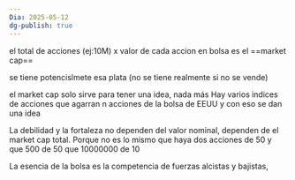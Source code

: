 ```yaml
---
Dia: 2025-05-12
dg-publish: true
---
```

el total de acciones (ej:10M) x valor de cada accion en bolsa es el ==market cap== 

se tiene potencislmete esa plata (no se tiene realmente si no se vende)

el market cap solo sirve para tener una idea, nada más
Hay varios indices de acciones que agarran n acciones de la bolsa de EEUU y con eso se dan una idea

La debilidad y la fortaleza no dependen del valor nominal, dependen de el market cap total. Porque no es lo mismo que haya dos acciones de 50 y que 500 de 50 que 10000000 de 10

La esencia de la bolsa es la competencia de fuerzas alcistas y bajistas, 


